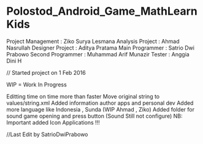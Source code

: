 # Polostod_Android_Game_MathLearnKids


Project Management 	: Ziko Surya Lesmana
Analysis Project	: Ahmad Nasrullah
Designer Project	: Aditya Pratama
Main Programmer		: Satrio Dwi Prabowo
Second Programmer	: Muhammad Arif Munazir
Tester				: Anggia Dini H

// Started project on 1 Feb 2016

WIP = Work In Progress

Editting time on time more than faster
Move original string to values/string.xml
Added information author apps and personal dev
Added more language like Indonesia , Sunda (WIP Ahmad , Ziko)
Added folder for sound game opening and press button (Sound Still not configure)
NB:
Important added Icon Applications !!!

//Last Edit by SatrioDwiPrabowo

